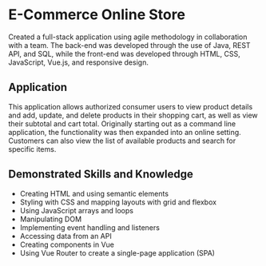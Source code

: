 # E-Commerce Online Store

Created a full-stack application using agile methodology in collaboration with a team. The back-end was developed through the use of Java, REST API, and SQL, while the front-end was developed through HTML, CSS, JavaScript, Vue.js, and responsive design.

## Application

This application allows authorized consumer users to view product details and add, update, and delete products in their shopping cart, as well as view their subtotal and cart total. Originally starting out as a command line application, the functionality was then expanded into an online setting. Customers can also view the list of available products and search for specific items.

## Demonstrated Skills and Knowledge

* Creating HTML and using semantic elements
* Styling with CSS and mapping layouts with grid and flexbox
* Using JavaScript arrays and loops
* Manipulating DOM
* Implementing event handling and listeners
* Accessing data from an API
* Creating components in Vue
* Using Vue Router to create a single-page application (SPA)
